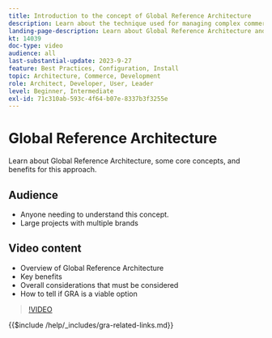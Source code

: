 ```yaml
---
title: Introduction to the concept of Global Reference Architecture
description: Learn about the technique used for managing complex commerce projects called Global Reference Architecture
landing-page-description: Learn about Global Reference Architecture and how it is used with Adobe Commerce
kt: 14039
doc-type: video
audience: all
last-substantial-update: 2023-9-27
feature: Best Practices, Configuration, Install
topic: Architecture, Commerce, Development
role: Architect, Developer, User, Leader
level: Beginner, Intermediate
exl-id: 71c310ab-593c-4f64-b07e-8337b3f3255e
---
```

# Global Reference Architecture

Learn about Global Reference Architecture, some core concepts, and benefits for this approach. 

## Audience

* Anyone needing to understand this concept.
* Large projects with multiple brands

## Video content

* Overview of Global Reference Architecture
* Key benefits
* Overall considerations that must be considered 
* How to tell if GRA is a viable option

>[!VIDEO](https://video.tv.adobe.com/v/3424597?learn=on)

{{$include /help/_includes/gra-related-links.md}}

